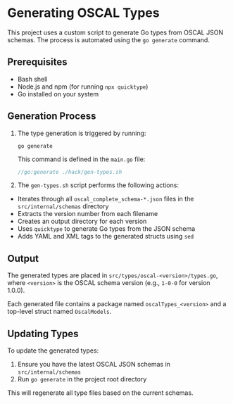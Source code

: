 # Generating OSCAL Types

This project uses a custom script to generate Go types from OSCAL JSON schemas. The process is automated using the `go generate` command.

## Prerequisites

- Bash shell
- Node.js and npm (for running `npx quicktype`)
- Go installed on your system

## Generation Process

1. The type generation is triggered by running:

   ```
   go generate
   ```

   This command is defined in the `main.go` file:

   ```go
   //go:generate ./hack/gen-types.sh
   ```

2. The `gen-types.sh` script performs the following actions:
- Iterates through all `oscal_complete_schema-*.json` files in the `src/internal/schemas` directory
- Extracts the version number from each filename
- Creates an output directory for each version
- Uses `quicktype` to generate Go types from the JSON schema
- Adds YAML and XML tags to the generated structs using `sed`

## Output

The generated types are placed in `src/types/oscal-<version>/types.go`, where `<version>` is the OSCAL schema version (e.g., `1-0-0` for version 1.0.0).

Each generated file contains a package named `oscalTypes_<version>` and a top-level struct named `OscalModels`.

## Updating Types

To update the generated types:

1. Ensure you have the latest OSCAL JSON schemas in `src/internal/schemas`
2. Run `go generate` in the project root directory

This will regenerate all type files based on the current schemas.

